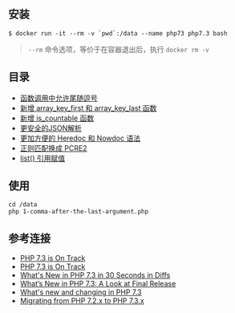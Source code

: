 ## 安装

```
$ docker run -it --rm -v `pwd`:/data --name php73 php7.3 bash
```

> `--rm` 命令选项，等价于在容器退出后，执行 `docker rm -v`

## 目录


- [函数调用中允许尾随逗号](1-comma-after-the-last-argument.php)
- [新增 array_key_first 和 array_key_last 函数](2-first-and-last-array-key.php)
- [新增 is_countable 函数](3-countable-for-risky-variables.php)
- [更安全的JSON解析](4-safer-json-parsing.php)
- [更加方便的 Heredoc 和 Nowdoc 语法](5-heredoc-and-nowdoc-syntaxes.php)
- [正则匹配换成 PCRE2](6-PCRE2-migration.php)
- [list() 引用赋值](7-list-reference-assignment.php)

## 使用


```
cd /data
php 1-comma-after-the-last-argument.php
```

## 参考连接

- [PHP 7.3 is On Track](https://www.phparch.com/2018/09/php-7-3-is-on-track)
- [PHP 7.3 is On Track](https://kinsta.com/blog/php-7-3/)
- [What's New in PHP 7.3 in 30 Seconds in Diffs](https://www.tomasvotruba.cz/blog/2018/08/16/whats-new-in-php-73-in-30-seconds-in-diffs/)
- [What’s New in PHP 7.3: A Look at Final Release](https://www.cloudways.com/blog/whats-new-in-php-7-3/)
- [What's new and changing in PHP 7.3](https://ayesh.me/Upgrade-PHP-7.3)
- [Migrating from PHP 7.2.x to PHP 7.3.x](http://php.net/manual/zh/migration73.php)